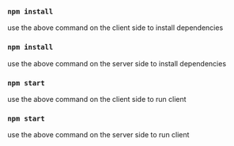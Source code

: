 ### `npm install`
 use the above command on the client side to install dependencies

### `npm install`
 use the above command on the server side to install dependencies

### `npm start`
 use the above command on the client side to run client

### `npm start`
use the above command on the server side to run client


